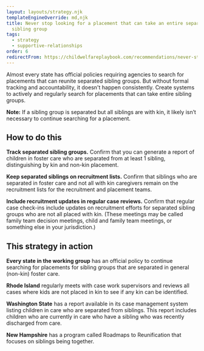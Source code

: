 ```yaml
---
layout: layouts/strategy.njk
templateEngineOverride: md,njk
title: Never stop looking for a placement that can take an entire separated
  sibling group
tags:
  - strategy
  - supportive-relationships
order: 6
redirectFrom: https://childwelfareplaybook.com/recommendations/never-stop-looking-for-placements-for-sibling-groups/
---
```

Almost every state has official policies requiring agencies to search for placements that can reunite separated sibling groups. But without formal tracking and accountability, it doesn't happen consistently. Create systems to actively and regularly search for placements that can take entire sibling groups.

**Note:** If a sibling group is separated but all siblings are with kin, it likely isn’t necessary to continue searching for a placement.

## How to do this

**Track separated sibling groups.** Confirm that you can generate a report of children in foster care who are separated from at least 1 sibling, distinguishing by kin and non-kin placement.

**Keep separated siblings on recruitment lists.** Confirm that siblings who are separated in foster care and not all with kin caregivers remain on the recruitment lists for the recruitment and placement teams.

**Include recruitment updates in regular case reviews.** Confirm that regular case check-ins include updates on recruitment efforts for separated sibling groups who are not all placed with kin. (These meetings may be called family team decision meetings, child and family team meetings, or something else in your jurisdiction.)

## This strategy in action

**Every state in the working group** has an official policy to continue searching for placements for sibling groups that are separated in general (non-kin) foster care.

**Rhode Island** regularly meets with case work supervisors and reviews all cases where kids are not placed in kin to see if any kin can be identified.

**Washington State** has a report available in its case management system listing children in care who are separated from siblings. This report includes children who are currently in care who have a sibling who was recently discharged from care.

**New Hampshire** has a program called Roadmaps to Reunification that focuses on siblings being together.
